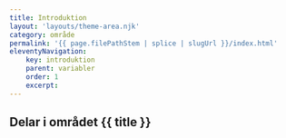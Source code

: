 ```yaml
---
title: Introduktion
layout: 'layouts/theme-area.njk'
category: område
permalink: '{{ page.filePathStem | splice | slugUrl }}/index.html'
eleventyNavigation:
    key: introduktion
    parent: variabler
    order: 1
    excerpt:
---
```


## Delar i området {{ title }}
